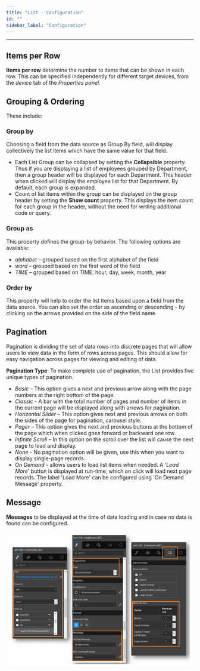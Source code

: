 ```yaml
---
title: "List - Configuration"
id: ""
sidebar_label: "Configuration"
---
```

---

## Items per Row

**Items per row** determine the number to items that can be shown in each row. This can be specified independently for different target devices, from the _device_ tab of the _Properties panel_.

## Grouping & Ordering

These include:

### Group by
Choosing a field from the data source as Group By field, will display collectively the list items which have the same value for that field.
- Each List Group can be collapsed by setting the **Collapsible** property. Thus if you are displaying a list of employees grouped by Department, then a group header will be displayed for each Department. This header when clicked will display the employee list for that Department. By default, each group is expanded.
- Count of list items within the group can be displayed on the group header by setting the **Show count** property. This displays the item count for each group in the header, without the need for writing additional code or query.

### Group as
This property defines the group-by behavior. The following options are available:
- _alphabet_ – grouped based on the first alphabet of the field
- _word_ – grouped based on the first word of the field
- _TIME_ – grouped based on TIME: hour, day, week, month, year

### Order by
This property will help to order the list items based upon a field from the data source. You can also set the order as ascending or descending – by clicking on the arrows provided on the side of the field name.

## Pagination

Pagination is dividing the set of data rows into discrete pages that will allow users to view data in the form of rows across pages. This should allow for easy navigation across pages for viewing and editing of data.

**Pagination Type**: To make complete use of pagination, the List provides five unique types of pagination.  
- _Basic_ – This option gives a next and previous arrow along with the page numbers at the right bottom of the page.
- _Classic_ - A bar with the total number of pages and number of items in the current page will be displayed along with arrows for pagination.
- _Horizontal Slider_ – This option gives next and previous arrows on both the sides of the page for pagination, carousel style.
- _Pager_ – This option gives the next and previous buttons at the bottom of the page which when clicked goes forward or backward one row.
- _Infinite Scroll_ – In this option on the scroll over the list will cause the next page to load and display.
- _None_ - No pagination option will be given, use this when you want to display single-page records.
- _On Demand_ - allows users to load list items when needed. A '_Load More_' button is displayed at run-time, which on click will load next page records. The label 'Load More' can be configured using 'On Demand Message' property.

## Message

**Messages** to be displayed at the time of data loading and in case no data is found can be configured.

[![](/learn/assets/cards_config-1.png)](/learn/assets/cards_config-1.png)

